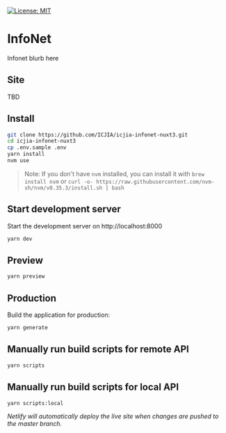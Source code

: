 [![License: MIT](https://img.shields.io/badge/License-MIT-yellow.svg)](https://opensource.org/licenses/MIT)

# InfoNet

Infonet blurb here

## Site

TBD

## Install

```bash
git clone https://github.com/ICJIA/icjia-infonet-nuxt3.git
cd icjia-infonet-nuxt3
cp .env.sample .env
yarn install
nvm use
```

> Note: If you don't have `nvm` installed, you can install it with `brew install nvm` or `curl -o- https://raw.githubusercontent.com/nvm-sh/nvm/v0.35.3/install.sh | bash`

## Start development server

Start the development server on http://localhost:8000

```bash
yarn dev
```

## Preview

```bash
yarn preview
```

## Production

Build the application for production:

```bash
yarn generate
```

## Manually run build scripts for remote API

```bash
yarn scripts
```

## Manually run build scripts for local API

```bash
yarn scripts:local
```

_Netlify will automatically deploy the live site when changes are pushed to the master branch._
